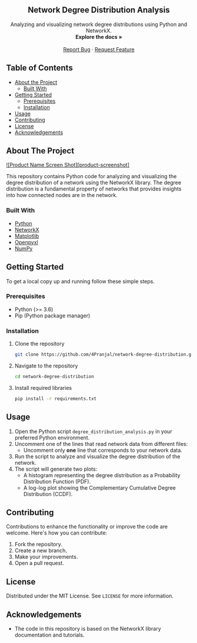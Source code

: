 <!-- PROJECT LOGO -->
<br />
<p align="center">
  <h2 align="center">Network Degree Distribution Analysis</h2>
  <p align="center">
    Analyzing and visualizing network degree distributions using Python and NetworkX.
    <br />
    <strong>Explore the docs »</strong> 
    <br />
    <br />
    <a href="https://github.com/4Pranjal/network-degree-distribution/issues">Report Bug</a>
    ·
    <a href="https://github.com/4Pranjal/network-degree-distribution/issues">Request Feature</a>
  </p>
</p>

<!-- TABLE OF CONTENTS -->
## Table of Contents

* [About the Project](#about-the-project)
  * [Built With](#built-with)
* [Getting Started](#getting-started)
  * [Prerequisites](#prerequisites)
  * [Installation](#installation)
* [Usage](#usage)
* [Contributing](#contributing)
* [License](#license)
* [Acknowledgements](#acknowledgements)

<!-- ABOUT THE PROJECT -->
## About The Project

[![Product Name Screen Shot][product-screenshot]](https://example.com)

This repository contains Python code for analyzing and visualizing the degree distribution of a network using the NetworkX library. The degree distribution is a fundamental property of networks that provides insights into how connected nodes are in the network.

### Built With

* [Python](https://www.python.org/)
* [NetworkX](https://networkx.org/)
* [Matplotlib](https://matplotlib.org/)
* [Openpyxl](https://openpyxl.readthedocs.io/)
* [NumPy](https://numpy.org/)

<!-- GETTING STARTED -->
## Getting Started

To get a local copy up and running follow these simple steps.

### Prerequisites

* Python (>= 3.6)
* Pip (Python package manager)

### Installation

1. Clone the repository
   ```sh
   git clone https://github.com/4Pranjal/network-degree-distribution.git
   ```
2. Navigate to the repository
   ```sh
   cd network-degree-distribution
   ```
3. Install required libraries
   ```sh
   pip install -r requirements.txt
   ```

<!-- USAGE EXAMPLES -->
## Usage

1. Open the Python script `degree_distribution_analysis.py` in your preferred Python environment.
2. Uncomment one of the lines that read network data from different files:
   - Uncomment only **one** line that corresponds to your network data.
3. Run the script to analyze and visualize the degree distribution of the network.
4. The script will generate two plots:
   - A histogram representing the degree distribution as a Probability Distribution Function (PDF).
   - A log-log plot showing the Complementary Cumulative Degree Distribution (CCDF).

<!-- CONTRIBUTING -->
## Contributing

Contributions to enhance the functionality or improve the code are welcome. Here's how you can contribute:

1. Fork the repository.
2. Create a new branch.
3. Make your improvements.
4. Open a pull request.

<!-- LICENSE -->
## License

Distributed under the MIT License. See `LICENSE` for more information.

<!-- ACKNOWLEDGEMENTS -->
## Acknowledgements

* The code in this repository is based on the NetworkX library documentation and tutorials.
 
